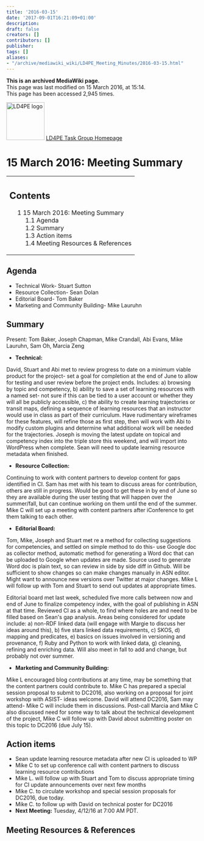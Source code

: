 ```yaml
---
title: '2016-03-15'
date: '2017-09-01T16:21:09+01:00'
description: 
draft: false
creators: []
contributors: []
publisher: 
tags: []
aliases:
- "/archive/mediawiki_wiki/LD4PE_Meeting_Minutes/2016-03-15.html"
---
```


 **This is an archived MediaWiki page.**  
This page was last modified on 15 March 2016, at 15:14.  
This page has been accessed 2,945 times.

[<img alt="LD4PE logo" src="/archive/mediawiki_wiki/images/Ld4pe.png" width="100" height="99">](/archive/mediawiki_wiki/images/Ld4pe.png "LD4PE logo") [LD4PE Task Group Homepage](/archive/mediawiki_wiki/Pet/ld4pe)

# 15 March 2016: Meeting Summary 
<table id="toc" class="toc">
  <tr>
    <td>
      <div id="toctitle">
        <h2>Contents</h2>
      </div>
      <ul>
        <li class="toclevel-1 tocsection-1">
          <a href="#15_March_2016:_Meeting_Summary"><span class="tocnumber">1</span> <span class="toctext">15 March 2016: Meeting Summary</span></a>
          <ul>
            <li class="toclevel-2 tocsection-2"><a href="#Agenda"><span class="tocnumber">1.1</span> <span class="toctext">Agenda</span></a></li>
            <li class="toclevel-2 tocsection-3"><a href="#Summary"><span class="tocnumber">1.2</span> <span class="toctext">Summary</span></a></li>
            <li class="toclevel-2 tocsection-4"><a href="#Action_items"><span class="tocnumber">1.3</span> <span class="toctext">Action items</span></a></li>
            <li class="toclevel-2 tocsection-5"><a href="#Meeting_Resources_.26_References"><span class="tocnumber">1.4</span> <span class="toctext">Meeting Resources &amp; References</span></a></li>
          </ul>
        </li>
      </ul>
    </td>
  </tr>
</table>


## Agenda 

- Technical Work- Stuart Sutton 
- Resource Collection- Sean Dolan
- Editorial Board- Tom Baker 
- Marketing and Community Building- Mike Lauruhn

## Summary 

Present: Tom Baker, Joseph Chapman, Mike Crandall, Abi Evans, Mike Lauruhn, Sam Oh, Marcia Zeng

- **Technical:**

David, Stuart and Abi met to review progress to date on a minimum viable product for the project- set a goal for completion at the end of June to allow for testing and user review before the project ends. Includes: a) browsing by topic and competency, b) ability to save a set of learning resources with a named set- not sure if this can be tied to a user account or whether they will all be publicly accessible, c) the ability to create learning trajectories or transit maps, defining a sequence of learning resources that an instructor would use in class as part of their curriculum. Have rudimentary wireframes for these features, will refine those as first step, then will work with Abi to modify custom plugins and determine what additional work will be needed for the trajectories. Joseph is moving the latest update on topical and competency index into the triple store this weekend, and will import into WordPress when complete. Sean will need to update learning resource metadata when finished.

- **Resource Collection:**

Continuing to work with content partners to develop content for gaps identified in CI. Sam has met with his team to discuss areas for contribution, others are still in progress. Would be good to get these in by end of June so they are available during the user testing that will happen over the summer/fall, but can continue working on them until the end of the summer. Mike C will set up a meeting with content partners after iConference to get them talking to each other.

- **Editorial Board:**

Tom, Mike, Joseph and Stuart met re a method for collecting suggestions for competencies, and settled on simple method to do this- use Google doc as collector method, automatic method for generating a Word doc that can be uploaded to Google when updates are made. Source used to generate Word doc is plain text, so can review in side by side diff in Github. Will be sufficient to show changes so can make changes manually in ASN editor. Might want to announce new versions over Twitter at major changes. Mike L will follow up with Tom and Stuart to send out updates at appropriate times.

Editorial board met last week, scheduled five more calls between now and end of June to finalize competency index, with the goal of publishing in ASN at that time. Reviewed CI as a whole, to find where holes are and need to be filled based on Sean's gap analysis. Areas being considered for update include: a) non-RDF linked data (will engage with Margie to discuss her ideas around this), b) five stars linked data requirements, c) SKOS, d) mapping and predicates, e) basics on issues involved in versioning and provenance, f) Ruby and Python to work with linked data, g) cleaning, refining and enriching data. Will also meet in fall to add and change, but probably not over summer.

- **Marketing and Community Building:**

Mike L encouraged blog contributions at any time, may be something that the content partners could contribute to. Mike C has prepared a special session proposal to submit to DC2016, also working on a proposal for joint workshop with ASIST- ideas welcome. David will attend DC2016, Sam may attend- Mike C will include them in discussions. Post-call Marcia and Mike C also discussed need for some way to talk about the technical development of the project, Mike C will follow up with David about submitting poster on this topic to DC2016 (due July 15).

## Action items 

- Sean update learning resource metadata after new CI is uploaded to WP
- Mike C to set up conference call with content partners to discuss learning resource contributions
- Mike L. will follow up with Stuart and Tom to discuss appropriate timing for CI update announcements over next few months
- Mike C. to circulate workshop and special session proposals for DC2016, due today.
- Mike C. to follow up with David on technical poster for DC2016
- **Next Meeting:** Tuesday, 4/12/16 at 7:00 AM PDT.

## Meeting Resources & References 

